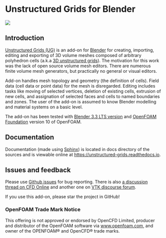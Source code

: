 # Unstructured Grids for Blender

<p align="left"><img src="docs/images/ug_title.png"></p>

## Introduction

[Unstructured Grids (UG)](https://github.com/tkeskita/unstructured_grids)
is an add-on for [Blender](https://www.blender.org)
for creating, importing, editing and exporting of
3D volume meshes composed of arbitrary polyhedron cells (a.k.a [3D
unstructured grids](https://en.wikipedia.org/wiki/Unstructured_grid)).
The motivation for this work was the lack of open source volume
mesh editors. There are numerous finite volume mesh generators,
but practically no general or visual editors.

Add-on handles mesh topology and geometry (the definition of cells).
Field data (cell data or point data) for the mesh is disregarded.
Editing includes tasks like moving of selected vertices, deletion of
existing cells, extrusion of new cells, and assignation of selected
faces and cells to named boundaries and zones. The user of the add-on
is assumed to know Blender modelling and material systems on a basic
level.

The add-on has been tested with
[Blender 3.3 LTS version](https://www.blender.org/) and
[OpenFOAM Foundation](https://openfoam.org/) version 10 of OpenFOAM.


## Documentation

Documentation (made using [Sphinx](https://www.sphinx-doc.org/en/master/))
is located in docs directory of the sources and is viewable online at
https://unstructured-grids.readthedocs.io.


## Issues and feedback

Please use
[Github issues](https://github.com/tkeskita/unstructured_grids/issues)
for bug reporting. There is also
[a discussion thread on CFD Online](https://www.cfd-online.com/Forums/openfoam-community-contributions/219493-unstructured-grids-add-blender.html)
and another one on [VTK discourse forum](https://discourse.vtk.org/t/unstructured-grids-for-blender/1959).

If you use this add-on, please star the project in GitHub!


### OpenFOAM Trade Mark Notice

This offering is not approved or endorsed by OpenCFD Limited, producer
and distributor of the OpenFOAM software via www.openfoam.com, and
owner of the OPENFOAM® and OpenCFD® trade marks.
